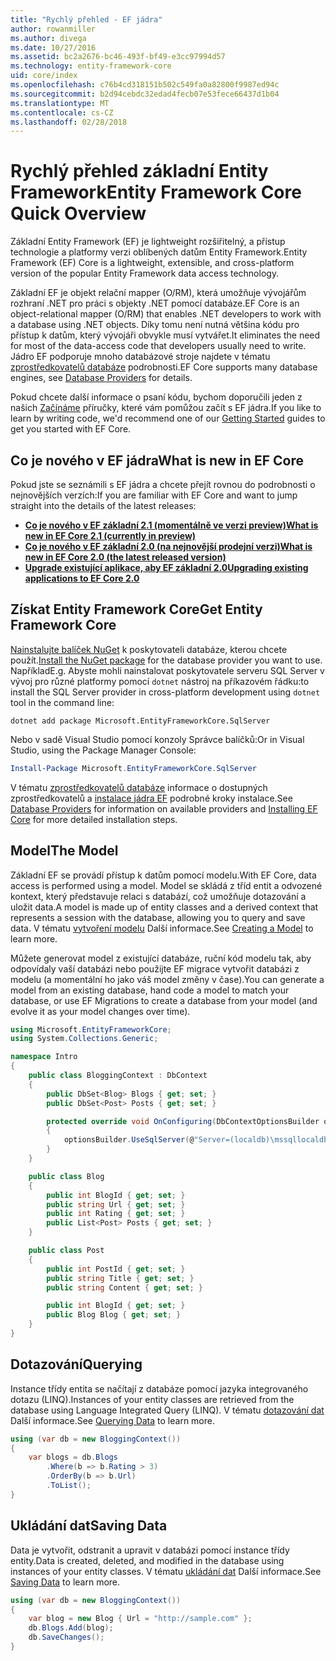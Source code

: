 ```yaml
---
title: "Rychlý přehled - EF jádra"
author: rowanmiller
ms.author: divega
ms.date: 10/27/2016
ms.assetid: bc2a2676-bc46-493f-bf49-e3cc97994d57
ms.technology: entity-framework-core
uid: core/index
ms.openlocfilehash: c76b4cd318151b502c549fa0a82800f9987ed94c
ms.sourcegitcommit: b2d94cebdc32edad4fecb07e53fece66437d1b04
ms.translationtype: MT
ms.contentlocale: cs-CZ
ms.lasthandoff: 02/28/2018
---
```

# <a name="entity-framework-core-quick-overview"></a><span data-ttu-id="14e16-102">Rychlý přehled základní Entity Framework</span><span class="sxs-lookup"><span data-stu-id="14e16-102">Entity Framework Core Quick Overview</span></span>

<span data-ttu-id="14e16-103">Základní Entity Framework (EF) je lightweight rozšiřitelný, a přístup technologie a platformy verzi oblíbených datům Entity Framework.</span><span class="sxs-lookup"><span data-stu-id="14e16-103">Entity Framework (EF) Core is a lightweight, extensible, and cross-platform version of the popular Entity Framework data access technology.</span></span>

<span data-ttu-id="14e16-104">Základní EF je objekt relační mapper (O/RM), která umožňuje vývojářům rozhraní .NET pro práci s objekty .NET pomocí databáze.</span><span class="sxs-lookup"><span data-stu-id="14e16-104">EF Core is an object-relational mapper (O/RM) that enables .NET developers to work with a database using .NET objects.</span></span> <span data-ttu-id="14e16-105">Díky tomu není nutná většina kódu pro přístup k datům, který vývojáři obvykle musí vytvářet.</span><span class="sxs-lookup"><span data-stu-id="14e16-105">It eliminates the need for most of the data-access code that developers usually need to write.</span></span> <span data-ttu-id="14e16-106">Jádro EF podporuje mnoho databázové stroje najdete v tématu [zprostředkovatelů databáze](providers/index.md) podrobnosti.</span><span class="sxs-lookup"><span data-stu-id="14e16-106">EF Core supports many database engines, see [Database Providers](providers/index.md) for details.</span></span>

<span data-ttu-id="14e16-107">Pokud chcete další informace o psaní kódu, bychom doporučili jeden z našich [Začínáme](get-started/index.md) příručky, které vám pomůžou začít s EF jádra.</span><span class="sxs-lookup"><span data-stu-id="14e16-107">If you like to learn by writing code, we'd recommend one of our [Getting Started](get-started/index.md) guides to get you started with EF Core.</span></span>

## <a name="what-is-new-in-ef-core"></a><span data-ttu-id="14e16-108">Co je nového v EF jádra</span><span class="sxs-lookup"><span data-stu-id="14e16-108">What is new in EF Core</span></span>

<span data-ttu-id="14e16-109">Pokud jste se seznámili s EF jádra a chcete přejít rovnou do podrobnosti o nejnovějších verzích:</span><span class="sxs-lookup"><span data-stu-id="14e16-109">If you are familiar with EF Core and want to jump straight into the details of the latest releases:</span></span>

- <span data-ttu-id="14e16-110">**[Co je nového v EF základní 2.1 (momentálně ve verzi preview)](xref:core/what-is-new/ef-core-2.1)**</span><span class="sxs-lookup"><span data-stu-id="14e16-110">**[What is new in EF Core 2.1 (currently in preview)](xref:core/what-is-new/ef-core-2.1)**</span></span>
- <span data-ttu-id="14e16-111">**[Co je nového v EF základní 2.0 (na nejnovější prodejní verzi)](xref:core/what-is-new/ef-core-2.0)**</span><span class="sxs-lookup"><span data-stu-id="14e16-111">**[What is new in EF Core 2.0 (the latest released version)](xref:core/what-is-new/ef-core-2.0)**</span></span>
- <span data-ttu-id="14e16-112">**[Upgrade existující aplikace, aby EF základní 2.0](xref:core/miscellaneous/1x-2x-upgrade)**</span><span class="sxs-lookup"><span data-stu-id="14e16-112">**[Upgrading existing applications to EF Core 2.0](xref:core/miscellaneous/1x-2x-upgrade)**</span></span>


## <a name="get-entity-framework-core"></a><span data-ttu-id="14e16-113">Získat Entity Framework Core</span><span class="sxs-lookup"><span data-stu-id="14e16-113">Get Entity Framework Core</span></span>

<span data-ttu-id="14e16-114">[Nainstalujte balíček NuGet](https://docs.nuget.org/ndocs/quickstart/use-a-package) k poskytovateli databáze, kterou chcete použít.</span><span class="sxs-lookup"><span data-stu-id="14e16-114">[Install the NuGet package](https://docs.nuget.org/ndocs/quickstart/use-a-package) for the database provider you want to use.</span></span> <span data-ttu-id="14e16-115">Například</span><span class="sxs-lookup"><span data-stu-id="14e16-115">E.g.</span></span> <span data-ttu-id="14e16-116">Abyste mohli nainstalovat poskytovatele serveru SQL Server v vývoj pro různé platformy pomocí `dotnet` nástroj na příkazovém řádku:</span><span class="sxs-lookup"><span data-stu-id="14e16-116">to install the SQL Server provider in cross-platform development using `dotnet` tool in the command line:</span></span>

``` Console
dotnet add package Microsoft.EntityFrameworkCore.SqlServer
```

<span data-ttu-id="14e16-117">Nebo v sadě Visual Studio pomocí konzoly Správce balíčků:</span><span class="sxs-lookup"><span data-stu-id="14e16-117">Or in Visual Studio, using the Package Manager Console:</span></span>

``` PowerShell
Install-Package Microsoft.EntityFrameworkCore.SqlServer
```
<span data-ttu-id="14e16-118">V tématu [zprostředkovatelů databáze](providers/index.md) informace o dostupných zprostředkovatelů a [instalace jádra EF](get-started/install/index.md) podrobné kroky instalace.</span><span class="sxs-lookup"><span data-stu-id="14e16-118">See [Database Providers](providers/index.md) for information on available providers and [Installing EF Core](get-started/install/index.md) for more detailed installation steps.</span></span>

## <a name="the-model"></a><span data-ttu-id="14e16-119">Model</span><span class="sxs-lookup"><span data-stu-id="14e16-119">The Model</span></span>

<span data-ttu-id="14e16-120">Základní EF se provádí přístup k datům pomocí modelu.</span><span class="sxs-lookup"><span data-stu-id="14e16-120">With EF Core, data access is performed using a model.</span></span> <span data-ttu-id="14e16-121">Model se skládá z tříd entit a odvozené kontext, který představuje relaci s databází, což umožňuje dotazování a uložit data.</span><span class="sxs-lookup"><span data-stu-id="14e16-121">A model is made up of entity classes and a derived context that represents a session with the database, allowing you to query and save data.</span></span> <span data-ttu-id="14e16-122">V tématu [vytvoření modelu](modeling/index.md) Další informace.</span><span class="sxs-lookup"><span data-stu-id="14e16-122">See [Creating a Model](modeling/index.md) to learn more.</span></span>

<span data-ttu-id="14e16-123">Můžete generovat model z existující databáze, ruční kód modelu tak, aby odpovídaly vaší databázi nebo použijte EF migrace vytvořit databázi z modelu (a momentální ho jako váš model změny v čase).</span><span class="sxs-lookup"><span data-stu-id="14e16-123">You can generate a model from an existing database, hand code a model to match your database, or use EF Migrations to create a database from your model (and evolve it as your model changes over time).</span></span>

``` csharp
using Microsoft.EntityFrameworkCore;
using System.Collections.Generic;

namespace Intro
{
    public class BloggingContext : DbContext
    {
        public DbSet<Blog> Blogs { get; set; }
        public DbSet<Post> Posts { get; set; }

        protected override void OnConfiguring(DbContextOptionsBuilder optionsBuilder)
        {
            optionsBuilder.UseSqlServer(@"Server=(localdb)\mssqllocaldb;Database=MyDatabase;Trusted_Connection=True;");
        }
    }

    public class Blog
    {
        public int BlogId { get; set; }
        public string Url { get; set; }
        public int Rating { get; set; }
        public List<Post> Posts { get; set; }
    }

    public class Post
    {
        public int PostId { get; set; }
        public string Title { get; set; }
        public string Content { get; set; }

        public int BlogId { get; set; }
        public Blog Blog { get; set; }
    }
}
```

## <a name="querying"></a><span data-ttu-id="14e16-124">Dotazování</span><span class="sxs-lookup"><span data-stu-id="14e16-124">Querying</span></span>

<span data-ttu-id="14e16-125">Instance třídy entita se načítají z databáze pomocí jazyka integrovaného dotazu (LINQ).</span><span class="sxs-lookup"><span data-stu-id="14e16-125">Instances of your entity classes are retrieved from the database using Language Integrated Query (LINQ).</span></span> <span data-ttu-id="14e16-126">V tématu [dotazování dat](querying/index.md) Další informace.</span><span class="sxs-lookup"><span data-stu-id="14e16-126">See [Querying Data](querying/index.md) to learn more.</span></span>

``` csharp
using (var db = new BloggingContext())
{
    var blogs = db.Blogs
        .Where(b => b.Rating > 3)
        .OrderBy(b => b.Url)
        .ToList();
}
```

## <a name="saving-data"></a><span data-ttu-id="14e16-127">Ukládání dat</span><span class="sxs-lookup"><span data-stu-id="14e16-127">Saving Data</span></span>

<span data-ttu-id="14e16-128">Data je vytvořit, odstranit a upravit v databázi pomocí instance třídy entity.</span><span class="sxs-lookup"><span data-stu-id="14e16-128">Data is created, deleted, and modified in the database using instances of your entity classes.</span></span> <span data-ttu-id="14e16-129">V tématu [ukládání dat](saving/index.md) Další informace.</span><span class="sxs-lookup"><span data-stu-id="14e16-129">See [Saving Data](saving/index.md) to learn more.</span></span>

``` csharp
using (var db = new BloggingContext())
{
    var blog = new Blog { Url = "http://sample.com" };
    db.Blogs.Add(blog);
    db.SaveChanges();
}
```
